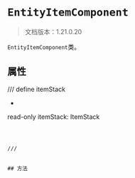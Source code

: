 # `EntityItemComponent`

> 文档版本：1.21.0.20

`EntityItemComponent`类。

## 属性

/// define
itemStack

- ```js
read-only itemStack: ItemStack
```



///


## 方法
